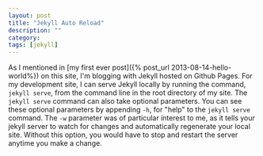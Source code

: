 ```yaml
---
layout: post
title: "Jekyll Auto Reload"
description: ""
category: 
tags: [jekyll]
---
```


As I mentioned in [my first ever post]({% post_url 2013-08-14-hello-world%}) on this site, I'm blogging with Jekyll hosted on Github Pages. 
For my development site, I can serve Jekyll locally by running the command, `jekyll serve`, from the command line 
in the root directory of my site. The `jekyll serve` command can also take optional parameters. You can see these
optional parameters by appending `-h`, for "help" to the `jekyll serve` command. The `-w` parameter was of particular
interest to me, as it tells your jekyll server to watch for changes and automatically regenerate your local site. Without this option,
you would have to stop and restart the server anytime you make a change.
